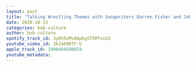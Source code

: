 ```yaml
---
layout: post
title: "Talking Wrestling Themes with Songwriters Darren Fisher and John Kiernan"
date: 2020-10-13
categories: bob-culture
author: bob-culture
spotify_track_id: 3yBtRzMv8ApbgST5MfxcG3
youtube_video_id: 3kJa69RTF-U
apple_track_id: 1000494590659
youtube_metadata: 
---
```

